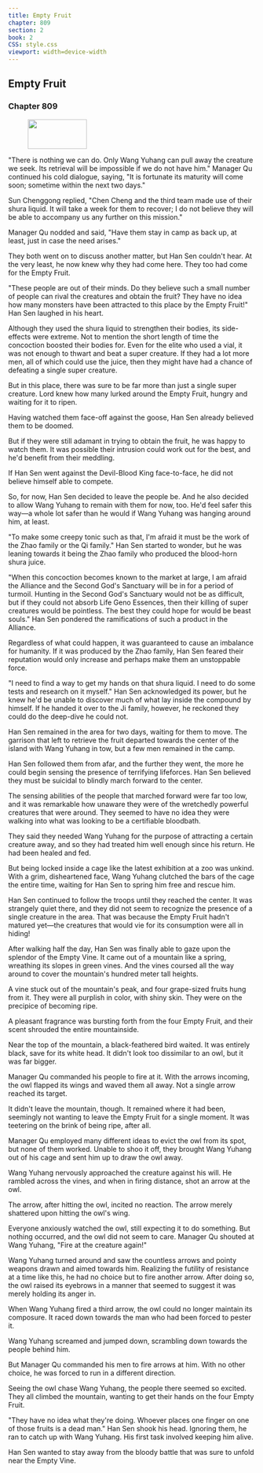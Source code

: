 ```yaml
---
title: Empty Fruit
chapter: 809
section: 2
book: 2
CSS: style.css
viewport: width=device-width
---
```


## Empty Fruit

### Chapter 809

<figure>
	<img src="../Images/gem.gif" alt="" id="gem" width="120" height="60" />
</figure>

"There is nothing we can do. Only Wang Yuhang can pull away the creature we seek. Its retrieval will be impossible if we do not have him." Manager Qu continued his cold dialogue, saying, "It is fortunate its maturity will come soon; sometime within the next two days."

Sun Chenggong replied, "Chen Cheng and the third team made use of their shura liquid. It will take a week for them to recover; I do not believe they will be able to accompany us any further on this mission."

Manager Qu nodded and said, "Have them stay in camp as back up, at least, just in case the need arises."

They both went on to discuss another matter, but Han Sen couldn't hear. At the very least, he now knew why they had come here. They too had come for the Empty Fruit.

"These people are out of their minds. Do they believe such a small number of people can rival the creatures and obtain the fruit? They have no idea how many monsters have been attracted to this place by the Empty Fruit!" Han Sen laughed in his heart.

Although they used the shura liquid to strengthen their bodies, its side-effects were extreme. Not to mention the short length of time the concoction boosted their bodies for. Even for the elite who used a vial, it was not enough to thwart and beat a super creature. If they had a lot more men, all of which could use the juice, then they might have had a chance of defeating a single super creature.

But in this place, there was sure to be far more than just a single super creature. Lord knew how many lurked around the Empty Fruit, hungry and waiting for it to ripen.

Having watched them face-off against the goose, Han Sen already believed them to be doomed.

But if they were still adamant in trying to obtain the fruit, he was happy to watch them. It was possible their intrusion could work out for the best, and he'd benefit from their meddling.

If Han Sen went against the Devil-Blood King face-to-face, he did not believe himself able to compete.

So, for now, Han Sen decided to leave the people be. And he also decided to allow Wang Yuhang to remain with them for now, too. He'd feel safer this way—a whole lot safer than he would if Wang Yuhang was hanging around him, at least.

"To make some creepy tonic such as that, I'm afraid it must be the work of the Zhao family or the Qi family." Han Sen started to wonder, but he was leaning towards it being the Zhao family who produced the blood-horn shura juice.

"When this concoction becomes known to the market at large, I am afraid the Alliance and the Second God's Sanctuary will be in for a period of turmoil. Hunting in the Second God's Sanctuary would not be as difficult, but if they could not absorb Life Geno Essences, then their killing of super creatures would be pointless. The best they could hope for would be beast souls." Han Sen pondered the ramifications of such a product in the Alliance.

Regardless of what could happen, it was guaranteed to cause an imbalance for humanity. If it was produced by the Zhao family, Han Sen feared their reputation would only increase and perhaps make them an unstoppable force.

"I need to find a way to get my hands on that shura liquid. I need to do some tests and research on it myself." Han Sen acknowledged its power, but he knew he'd be unable to discover much of what lay inside the compound by himself. If he handed it over to the Ji family, however, he reckoned they could do the deep-dive he could not.

Han Sen remained in the area for two days, waiting for them to move. The garrison that left to retrieve the fruit departed towards the center of the island with Wang Yuhang in tow, but a few men remained in the camp.

Han Sen followed them from afar, and the further they went, the more he could begin sensing the presence of terrifying lifeforces. Han Sen believed they must be suicidal to blindly march forward to the center.

The sensing abilities of the people that marched forward were far too low, and it was remarkable how unaware they were of the wretchedly powerful creatures that were around. They seemed to have no idea they were walking into what was looking to be a certifiable bloodbath.

They said they needed Wang Yuhang for the purpose of attracting a certain creature away, and so they had treated him well enough since his return. He had been healed and fed.

But being locked inside a cage like the latest exhibition at a zoo was unkind. With a grim, disheartened face, Wang Yuhang clutched the bars of the cage the entire time, waiting for Han Sen to spring him free and rescue him.

Han Sen continued to follow the troops until they reached the center. It was strangely quiet there, and they did not seem to recognize the presence of a single creature in the area. That was because the Empty Fruit hadn't matured yet—the creatures that would vie for its consumption were all in hiding!

After walking half the day, Han Sen was finally able to gaze upon the splendor of the Empty Vine. It came out of a mountain like a spring, wreathing its slopes in green vines. And the vines coursed all the way around to cover the mountain's hundred meter tall heights.

A vine stuck out of the mountain's peak, and four grape-sized fruits hung from it. They were all purplish in color, with shiny skin. They were on the precipice of becoming ripe.

A pleasant fragrance was bursting forth from the four Empty Fruit, and their scent shrouded the entire mountainside.

Near the top of the mountain, a black-feathered bird waited. It was entirely black, save for its white head. It didn't look too dissimilar to an owl, but it was far bigger.

Manager Qu commanded his people to fire at it. With the arrows incoming, the owl flapped its wings and waved them all away. Not a single arrow reached its target.

It didn't leave the mountain, though. It remained where it had been, seemingly not wanting to leave the Empty Fruit for a single moment. It was teetering on the brink of being ripe, after all.

Manager Qu employed many different ideas to evict the owl from its spot, but none of them worked. Unable to shoo it off, they brought Wang Yuhang out of his cage and sent him up to draw the owl away.

Wang Yuhang nervously approached the creature against his will. He rambled across the vines, and when in firing distance, shot an arrow at the owl.

The arrow, after hitting the owl, incited no reaction. The arrow merely shattered upon hitting the owl's wing.

Everyone anxiously watched the owl, still expecting it to do something. But nothing occurred, and the owl did not seem to care. Manager Qu shouted at Wang Yuhang, "Fire at the creature again!"

Wang Yuhang turned around and saw the countless arrows and pointy weapons drawn and aimed towards him. Realizing the futility of resistance at a time like this, he had no choice but to fire another arrow. After doing so, the owl raised its eyebrows in a manner that seemed to suggest it was merely holding its anger in.

When Wang Yuhang fired a third arrow, the owl could no longer maintain its composure. It raced down towards the man who had been forced to pester it.

Wang Yuhang screamed and jumped down, scrambling down towards the people behind him.

But Manager Qu commanded his men to fire arrows at him. With no other choice, he was forced to run in a different direction.

Seeing the owl chase Wang Yuhang, the people there seemed so excited. They all climbed the mountain, wanting to get their hands on the four Empty Fruit.

"They have no idea what they're doing. Whoever places one finger on one of those fruits is a dead man." Han Sen shook his head. Ignoring them, he ran to catch up with Wang Yuhang. His first task involved keeping him alive.

Han Sen wanted to stay away from the bloody battle that was sure to unfold near the Empty Vine.